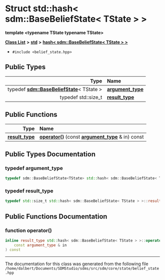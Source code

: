 
<NavBar active_item_id="2"/>

# Struct std::hash&lt; sdm::BaseBeliefState&lt; TState &gt; &gt;

**template &lt;typename TState typename TState&gt;**


[**Class List**](annotated.md) **>** [**std**](namespacestd.md) **>** [**hash&lt; sdm::BaseBeliefState&lt; TState &gt; &gt;**](structstd_1_1hash_3_01sdm_1_1BaseBeliefState_3_01TState_01_4_01_4.md)





* `#include <belief_state.hpp>`











## Public Types

| Type | Name |
| ---: | :--- |
| typedef [**sdm::BaseBeliefState**](classsdm_1_1BaseBeliefState.md)&lt; TState &gt; | [**argument\_type**](structstd_1_1hash_3_01sdm_1_1BaseBeliefState_3_01TState_01_4_01_4.md#typedef-argument-type)  <br> |
| typedef std::size\_t | [**result\_type**](structstd_1_1hash_3_01sdm_1_1BaseBeliefState_3_01TState_01_4_01_4.md#typedef-result-type)  <br> |




## Public Functions

| Type | Name |
| ---: | :--- |
|  [**result\_type**](structstd_1_1hash_3_01sdm_1_1BaseBeliefState_3_01TState_01_4_01_4.md#typedef-result-type) | [**operator()**](structstd_1_1hash_3_01sdm_1_1BaseBeliefState_3_01TState_01_4_01_4.md#function-operator()) (const [**argument\_type**](structstd_1_1hash_3_01sdm_1_1BaseBeliefState_3_01TState_01_4_01_4.md#typedef-argument-type) & in) const<br> |








## Public Types Documentation


### typedef argument\_type 


```cpp
typedef sdm::BaseBeliefState<TState> std::hash< sdm::BaseBeliefState< TState > >::argument_type;
```



### typedef result\_type 


```cpp
typedef std::size_t std::hash< sdm::BaseBeliefState< TState > >::result_type;
```


## Public Functions Documentation


### function operator() 


```cpp
inline result_type std::hash< sdm::BaseBeliefState< TState > >::operator() (
    const argument_type & in
) const
```



------------------------------
The documentation for this class was generated from the following file `/home/dalbert/Documents/SDMStudio/sdms/src/sdm/core/state/belief_state.hpp`